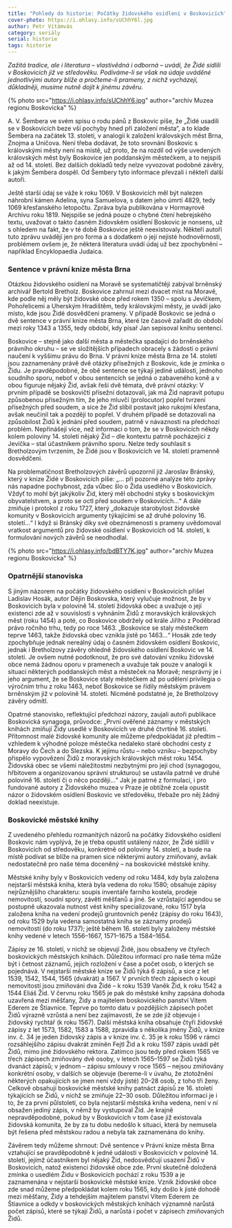 ```yaml
---
title: "Pohledy do historie: Počátky židovského osídlení v Boskovicích"
cover-photo: https://i.ohlasy.info/sUChhY6l.jpg
author: Petr Vítámvás
category: seriály
serial: historie
tags: historie
---
```


*Zažitá tradice, ale i literatura – vlastivědná i odborná – uvádí, že Židé sídlili v Boskovicích již ve středověku. Podíváme-li se však na údaje uváděné jednotlivými autory blíže a pročteme-li prameny, z nichž vycházejí, důkladněji, musíme nutně dojít k jinému závěru.*

{% photo src="https://i.ohlasy.info/sUChhY6.jpg" author="archiv Muzea regionu Boskovicka" %}

A. V. Šembera ve svém spisu o rodu pánů z Boskovic píše, že „Židé usadili se v Boskovicích beze vší pochyby hned při založení města“, a to klade Šembera na začátek 13. století, v analogii k založení královských měst Brna, Znojma a Uničova. Není třeba dodávat, že toto srovnání Boskovic s královskými městy není na místě, už proto, že na rozdíl od výše uvedených královských měst byly Boskovice jen poddanským městečkem, a to nejspíš až od 14. století. Bez dalších dokladů tedy nelze vyvozovat podobné závěry, k jakým Šembera dospěl. Od Šembery tyto informace převzali i někteří další autoři.

Ještě starší údaj se váže k roku 1069. V Boskovicích měl být nalezen náhrobní kámen Adelina, syna Samuelova, s datem jeho úmrtí 4829, tedy 1069 křesťanského letopočtu. Zpráva byla publikována v Hormayrově Archivu roku 1819. Nejspíše se jedná pouze o chybné čtení hebrejského textu, uvažovat o takto časném židovském osídlení Boskovic je nonsens, už s ohledem na fakt, že v té době Boskovice ještě neexistovaly. Někteří autoři tuto zprávu uvádějí jen pro forma a s dodatkem o její nejisté hodnověrnosti, problémem ovšem je, že některá literatura uvádí údaj už bez zpochybnění – například Encyklopaedia Judaica.

### Sentence v právní knize města Brna

Otázkou židovského osídlení na Moravě se systematičtěji zabýval brněnský archivář Bertold Bretholz. Boskovice zahrnul mezi dvacet míst na Moravě, kde podle něj měly být židovské obce před rokem 1350 – spolu s Jevíčkem, Pohořelicemi a Uherským Hradištěm, tedy královskými městy, je uvádí jako místo, kde jsou Židé dosvědčeni prameny. V případě Boskovic se jedná o dvě sentence v právní knize města Brna, které lze časově zařadit do období mezi roky 1343 a 1355, tedy období, kdy písař Jan sepisoval knihu sentencí.

Boskovice – stejně jako další města a městečka spadající do brněnského právního okruhu – se ve složitějších případech obracely s žádostí o právní naučení k vyššímu právu do Brna. V právní knize města Brna ze 14. století jsou zaznamenány právě dvě otázky přísežných z Boskovic, kde je zmínka o Židu. Je pravděpodobné, že obě sentence se týkají jediné události, jednoho soudního sporu, neboť v obou sentencích se jedná o zabaveného koně a v obou figuruje nějaký Žid, avšak řeší dvě témata, dvě právní otázky: V prvním případě se boskovičtí přísežní dotazovali, jak má Žid napravit potupu způsobenou přísežným tím, že jeho mluvčí (prolocutor) popřel tvrzení přísežných před soudem, a sice že Žid slíbil postavit jako rukojmí křesťana, avšak neučinil tak a později to popřel. V druhém případě se dotazovali na způsobilost Židů k jednání před soudem, patrně v návaznosti na předchozí problém. Nepřinášejí více, než informaci o tom, že se v Boskovicích někdy kolem poloviny 14. století nějaký Žid – dle kontextu patrně pocházející z Jevíčka – stal účastníkem právního sporu. Nelze tedy souhlasit s Bretholzovým tvrzením, že Židé jsou v Boskovicích ve 14. století pramenně dosvědčeni.

Na problematičnost Bretholzových závěrů upozornil již Jaroslav Bránský, který v knize Židé v Boskovicích píše: „… při pozorné analýze této zprávy nás napadne pochybnost, zda vůbec šlo o Žida usedlého v Boskovicích. Vždyť to mohl být jakýkoliv Žid, který měl obchodní styky s boskovickým obyvatelstvem, a proto se octl před soudem v Boskovicích…“ A dále zmiňuje i protokol z roku 1727, který „dokazuje starobylost židovské komunity v Boskovicích argumenty týkajícími se až druhé poloviny 16. století…“ I když si Bránský díky své obeznámenosti s prameny uvědomoval vratkost argumentů pro židovské osídlení v Boskovicích od 14. století, k formulování nových závěrů se neodhodlal.

{% photo src="https://i.ohlasy.info/bdBTY7K.jpg" author="archiv Muzea regionu Boskovicka" %}

### Opatrnější stanoviska

S jiným názorem na počátky židovského osídlení v Boskovicích přišel Ladislav Hosák, autor Dějin Boskovska, který vylučuje možnost, že by v Boskovicích byla v polovině 14. století židovská obec a uvažuje o její existenci zde až v souvislosti s vyhnáním Židů z moravských královských měst (roku 1454) a poté, co Boskovice obdržely od krále Jiřího z Poděbrad právo ročního trhu, tedy po roce 1463. „Boskovice se staly městečkem teprve 1463, takže židovská obec vznikla jistě po 1463…“ Hosák zde tedy zpochybňuje jednak nereálný údaj o časném židovském osídlení Boskovic, jednak i Bretholzovy závěry ohledně židovského osídlení Boskovic ve 14. století. Je ovšem nutné podotknout, že pro své datování vzniku židovské obce nemá žádnou oporu v pramenech a uvažuje tak pouze v analogii k situaci některých poddanských měst a městeček na Moravě; nesprávný je i jeho argument, že se Boskovice staly městečkem až po udělení privilegia o výročním trhu z roku 1463, neboť Boskovice se řídily městským právem brněnským již v polovině 14. století. Nicméně podstatné je, že Bretholzovy závěry odmítl.

Opatrné stanovisko, reflektující předchozí názory, zaujali autoři publikace Boskovická synagoga, průvodce: „První ověřené záznamy v městských knihách zmiňují Židy usedlé v Boskovicích ve druhé čtvrtině 16. století. Přítomnost malé židovské komunity ale můžeme předpokládat již předtím – vzhledem k výhodné poloze městečka nedaleko staré obchodní cesty z Moravy do Čech a do Slezska. K jejímu růstu – nebo vzniku – bezpochyby přispělo vypovězení Židů z moravských královských měst roku 1454. Židovská obec se všemi náležitostmi nezbytnými pro její chod (synagogou, hřbitovem a organizovanou správní strukturou) se ustavila patrně ve druhé polovině 16. století či o něco později…“  Jak je patrné z formulací, i pro fundované autory z Židovského muzea v Praze je obtížné zcela opustit názor o židovském osídlení Boskovic ve středověku, třebaže pro něj žádný doklad neexistuje.

### Boskovické městské knihy

Z uvedeného přehledu rozmanitých názorů na počátky židovského osídlení Boskovic nám vyplývá, že je třeba opustit ustálený názor, že Židé sídlili v Boskovicích od středověku, konkrétně od poloviny 14. století, a bude na místě podívat se blíže na pramen sice některými autory zmiňovaný, avšak nedostatečně pro naše téma doceněný – na boskovické městské knihy.

Městské knihy byly v Boskovicích vedeny od roku 1484, kdy byla založena nejstarší městská kniha, která byla vedena do roku 1580; obsahuje zápisy nejrůznějšího charakteru: soupis inventáře farního kostela, prodeje nemovitostí, soudní spory, závěti měšťanů a jiné. Se vzrůstající agendou se postupně ukazovala nutnost vést knihy specializované, roku 1517 byla založena kniha na vedení prodejů gruntovních peněz (zápisy do roku 1643), od roku 1529 byla vedena samostatná kniha se záznamy prodejů nemovitostí (do roku 1737); ještě během 16. století byly založeny městské knihy vedené v letech 1556–1667, 1571–1675 a 1584–1654. 

Zápisy ze 16. století, v nichž se objevují Židé, jsou obsaženy ve čtyřech boskovických městských knihách. Důležitou informací pro naše téma může být i četnost záznamů, jejich rozložení v čase a počet osob, o kterých se pojednává. V nejstarší městské knize se Židů týká 6 zápisů, a sice z let 1539, 1542, 1544, 1565 (dvakrát) a 1567. V prvních třech zápisech o koupi nemovitostí jsou zmiňováni dva Židé – k roku 1539 Vaněk Žid, k roku 1542 a 1544 Eliáš Žid. V červnu roku 1565 je pak do městské knihy zapsána dohoda uzavřená mezi měšťany, Židy a majitelem boskovického panství Vítem Ederem ze Štiavnice. Teprve po tomto datu v pozdějších zápisech počet Židů výrazně vzrůstá a není bez zajímavosti, že se zde již objevuje i židovský rychtář (k roku 1567). Další městská kniha obsahuje čtyři židovské zápisy z let 1573, 1582, 1583 a 1588, zpravidla s několika jmény Židů, v knize inv. č. 34 je jeden židovský zápis a v knize inv. č. 35 je k roku 1596 v rámci rozsáhlejšího zápisu dvakrát zmíněn Fejtl Žid a k roku 1597 zápis uvádí pět Židů, mimo jiné židovského rektora. Zatímco jsou tedy před rokem 1565 ve třech zápisech zmiňovány dvě osoby, v letech 1565–1597 se Židů týká dvanáct zápisů; v jednom – zápisu smlouvy v roce 1565 – nejsou zmiňovány konkrétní osoby, v dalších se objevuje (bereme-li v úvahu, že ztotožnění některých opakujících se jmen není vždy jisté) 20–28 osob, z toho tři ženy. Celkově obsahují boskovické městské knihy patnáct zápisů ze 16. století týkajících se Židů, v nichž se zmiňuje 22–30 osob. Důležitou informací je i to, že za první půlstoletí, co byla nejstarší městská kniha vedena, není v ní obsažen jediný zápis, v němž by vystupoval Žid. Je krajně nepravděpodobné, pokud by v Boskovicích v tom čase již existovala židovská komunita, že by za tu dobu nedošlo k situaci, která by nemusela být řešena před městskou radou a nebyla tak zaznamenána do knihy.

Závěrem tedy můžeme shrnout: Dvě sentence v Právní knize města Brna vztahující se pravděpodobně k jedné události v Boskovicích v polovině 14. století, jejímž účastníkem byl nějaký Žid, nedosvědčují usazení Židů v Boskovicích, natož existenci židovské obce zde. První skutečně doložená zmínka o usedlém Židu v Boskovicích pochází z roku 1539 a je zaznamenána v nejstarší boskovické městské knize. Vznik židovské obce zde snad můžeme předpokládat kolem roku 1565, kdy došlo k jisté dohodě mezi měšťany, Židy a tehdejším majitelem panství Vítem Ederem ze Štiavnice a odkdy v boskovických městských knihách významně narůstá počet zápisů, které se týkají Židů, a narůstá i počet v zápisech zmiňovaných Židů.
